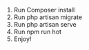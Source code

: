 1. Run Composer install
2. Run php artisan migrate
3. Run php artisan serve
4. Run npm run hot
5. Enjoy!

